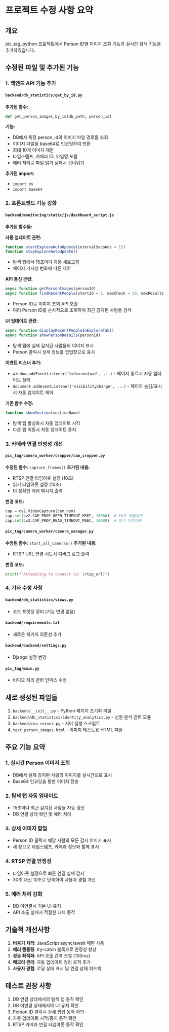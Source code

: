 # 프로젝트 수정 사항 요약

## 개요
pic_tag_python 프로젝트에서 Person ID별 이미지 조회 기능과 실시간 탐색 기능을 추가하였습니다.

## 수정된 파일 및 추가된 기능

### 1. 백엔드 API 기능 추가

#### `backend/db_statistics/get_by_id.py`
**추가된 함수:**
```python
def get_person_images_by_id(db_path, person_id)
```
**기능:**
- DB에서 특정 person_id의 이미지 파일 경로들 조회
- 이미지 파일을 base64로 인코딩하여 반환
- 최대 10개 이미지 제한
- 타임스탬프, 카메라 ID, 파일명 포함
- 에러 처리로 파일 읽기 실패시 건너뛰기

**추가된 import:**
- `import os`
- `import base64`




### 2. 프론트엔드 기능 강화

#### `backend/monitoring/static/js/dashboard_script.js`
**추가된 함수들:**

**자동 업데이트 관련:**
```javascript
function startExploreAutoUpdate(intervalSeconds = 15)
function stopExploreAutoUpdate()
```
- 탐색 탭에서 15초마다 자동 새로고침
- 페이지 가시성 변화에 따른 제어

**API 통신 관련:**
```javascript
async function getPersonImages(personId)
async function findRecentPeople(startId = 1, maxCheck = 50, maxResults = 5)
```
- Person ID로 이미지 조회 API 호출
- 여러 Person ID를 순차적으로 조회하여 최근 감지된 사람들 검색

**UI 업데이트 관련:**
```javascript
async function displayRecentPeopleInExploreTab()
async function showPersonDetails(personId)
```
- 탐색 탭에 실제 감지된 사람들의 이미지 표시
- Person 클릭시 상세 정보를 팝업창으로 표시

**이벤트 리스너 추가:**
- `window.addEventListener('beforeunload', ...)` - 페이지 종료시 자동 업데이트 정리
- `document.addEventListener('visibilitychange', ...)` - 페이지 숨김/표시시 자동 업데이트 제어

**기존 함수 수정:**
```javascript
function showSection(sectionName)
```
- 탐색 탭 활성화시 자동 업데이트 시작
- 다른 탭 이동시 자동 업데이트 중지

### 3. 카메라 연결 안정성 개선

#### `pic_tag/camera_worker/cropper/cam_cropper.py`
**수정된 함수:** `capture_frames()`
**추가된 내용:**
- RTSP 연결 타임아웃 설정 (10초)
- 읽기 타임아웃 설정 (10초)
- 더 정확한 에러 메시지 출력

**변경 코드:**
```python
cap = cv2.VideoCapture(cam_num)
cap.set(cv2.CAP_PROP_OPEN_TIMEOUT_MSEC, 10000)  # 10초 타임아웃
cap.set(cv2.CAP_PROP_READ_TIMEOUT_MSEC, 10000)  # 읽기 타임아웃
```

#### `pic_tag/camera_worker/camera_manager.py`
**수정된 함수:** `start_all_cameras()`
**추가된 내용:**
- RTSP URL 연결 시도시 디버그 로그 출력

**변경 코드:**
```python
print(f"Attempting to connect to: {rtsp_url}")
```

### 4. 기타 수정 사항

#### `backend/db_statistics/views.py`
- 코드 포맷팅 정리 (기능 변경 없음)

#### `backend/requirements.txt`
- 새로운 패키지 의존성 추가

#### `backend/backend/settings.py`
- Django 설정 변경

#### `pic_tag/main.py`
- 비디오 처리 관련 인덱스 수정

## 새로 생성된 파일들

1. `backend/__init__.py` - Python 패키지 초기화 파일
2. `backend/db_statistics/identity_analytics.py` - 신원 분석 관련 모듈
3. `backend/run_server.py` - 서버 실행 스크립트
4. `test_person_images.html` - 이미지 테스트용 HTML 파일

## 주요 기능 요약

### 1. 실시간 Person 이미지 조회
- DB에서 실제 감지된 사람의 이미지를 실시간으로 표시
- Base64 인코딩을 통한 이미지 전송

### 2. 탐색 탭 자동 업데이트
- 15초마다 최근 감지된 사람들 자동 갱신
- DB 연결 상태 확인 및 에러 처리

### 3. 상세 이미지 팝업
- Person ID 클릭시 해당 사람의 모든 감지 이미지 표시
- 새 창으로 타임스탬프, 카메라 정보와 함께 표시

### 4. RTSP 연결 안정성
- 타임아웃 설정으로 빠른 연결 실패 감지
- 30초 대신 10초로 단축하여 사용자 경험 개선

### 5. 에러 처리 강화
- DB 미연결시 기본 UI 유지
- API 호출 실패시 적절한 대체 동작

## 기술적 개선사항

1. **비동기 처리**: JavaScript async/await 패턴 사용
2. **에러 핸들링**: try-catch 블록으로 안정성 향상
3. **성능 최적화**: API 호출 간격 조절 (100ms)
4. **메모리 관리**: 자동 업데이트 정리 로직 추가
5. **사용자 경험**: 로딩 상태 표시 및 연결 상태 피드백

## 테스트 권장 사항

1. DB 연결 상태에서의 탐색 탭 동작 확인
2. DB 미연결 상태에서의 UI 유지 확인
3. Person ID 클릭시 상세 팝업 동작 확인
4. 자동 업데이트 시작/중지 동작 확인
5. RTSP 카메라 연결 타임아웃 동작 확인
